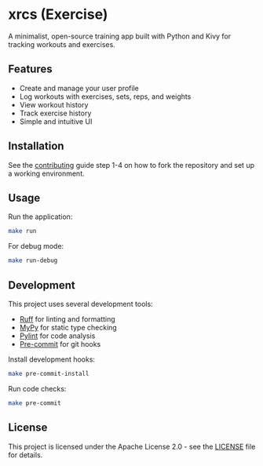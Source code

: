# xrcs (Exercise)

A minimalist, open-source training app built with Python and Kivy for tracking workouts and exercises.

## Features

- Create and manage your user profile
- Log workouts with exercises, sets, reps, and weights
- View workout history
- Track exercise history
- Simple and intuitive UI

## Installation

See the [contributing](./CONTRIBUTING.md#create-a-pull-request) guide step 1-4 on how to fork the repository and set up a working environment.

## Usage

Run the application:
```bash
make run
```

For debug mode:
```bash
make run-debug
```

## Development

This project uses several development tools:

- [Ruff](https://github.com/astral-sh/ruff) for linting and formatting
- [MyPy](https://mypy.readthedocs.io/) for static type checking
- [Pylint](https://pylint.readthedocs.io/) for code analysis
- [Pre-commit](https://pre-commit.com/) for git hooks

Install development hooks:
```bash
make pre-commit-install
```

Run code checks:
```bash
make pre-commit
```

## License

This project is licensed under the Apache License 2.0 - see the [LICENSE](./LICENSE) file for details.

